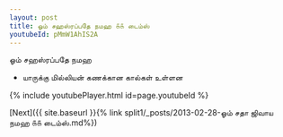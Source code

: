 ```yaml
---
layout: post
title: ஓம் சஹஸ்ரப்பதே நமஹ ௧௧ டைம்ஸ்
youtubeId: pMmW1AhIS2A
---
```

 
 
 ஓம் சஹஸ்ரப்பதே நமஹ  
 
 -  யாருக்கு மில்லியன் கணக்கான கால்கள் உள்ளன 
 
  
 
  
 
 
 
 
 
 


{% include youtubePlayer.html id=page.youtubeId %}
 
[Next]({{ site.baseurl }}{% link  split1/_posts/2013-02-28-ஓம் சதா ஜிவாய நமஹ ௧௧ டைம்ஸ்.md%})
 
